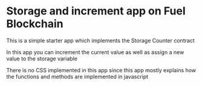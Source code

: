 # Storage and increment app on Fuel Blockchain
 
This is a simple starter app which implements the Storage Counter contract 

In this app you can increment the current value as well as assign a new value to the storage variable

There is no CSS implemented in this app since this app mostly explains how the functions and methods are implemented in javascript
